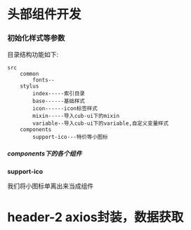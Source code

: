 
# 头部组件开发

### 初始化样式等参数

目录结构功能如下:
```
src
    common
        fonts--
    stylus
        index-----索引目录
        base------基础样式
        icon------icon标签样式
        mixin-----导入cub-ui下的mixin
        variable--导入cub-ui下的variable,自定义变量样式
    components
        support-ico---特价等小图标
```

##### components下的各个组件

**support-ico**

我们将小图标单离出来当成组件

# header-2 axios封装，数据获取


